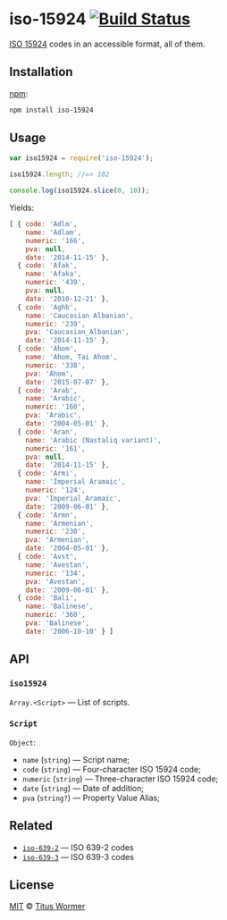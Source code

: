 # iso-15924 [![Build Status][build-badge]][build-page]

[ISO 15924][iso] codes in an accessible format, all of them.

## Installation

[npm][]:

```bash
npm install iso-15924
```

## Usage

```javascript
var iso15924 = require('iso-15924');

iso15924.length; //=> 182

console.log(iso15924.slice(0, 10));
```

Yields:

```js
[ { code: 'Adlm',
    name: 'Adlam',
    numeric: '166',
    pva: null,
    date: '2014-11-15' },
  { code: 'Afak',
    name: 'Afaka',
    numeric: '439',
    pva: null,
    date: '2010-12-21' },
  { code: 'Aghb',
    name: 'Caucasian Albanian',
    numeric: '239',
    pva: 'Caucasian_Albanian',
    date: '2014-11-15' },
  { code: 'Ahom',
    name: 'Ahom, Tai Ahom',
    numeric: '338',
    pva: 'Ahom',
    date: '2015-07-07' },
  { code: 'Arab',
    name: 'Arabic',
    numeric: '160',
    pva: 'Arabic',
    date: '2004-05-01' },
  { code: 'Aran',
    name: 'Arabic (Nastaliq variant)',
    numeric: '161',
    pva: null,
    date: '2014-11-15' },
  { code: 'Armi',
    name: 'Imperial Aramaic',
    numeric: '124',
    pva: 'Imperial_Aramaic',
    date: '2009-06-01' },
  { code: 'Armn',
    name: 'Armenian',
    numeric: '230',
    pva: 'Armenian',
    date: '2004-05-01' },
  { code: 'Avst',
    name: 'Avestan',
    numeric: '134',
    pva: 'Avestan',
    date: '2009-06-01' },
  { code: 'Bali',
    name: 'Balinese',
    numeric: '360',
    pva: 'Balinese',
    date: '2006-10-10' } ]
```

## API

### `iso15924`

`Array.<Script>` — List of scripts.

### `Script`

`Object`:

*   `name` (`string`) — Script name;
*   `code` (`string`) — Four-character ISO 15924 code;
*   `numeric` (`string`) — Three-character ISO 15924 code;
*   `date` (`string`) — Date of addition;
*   `pva` (`string?`) — Property Value Alias;

## Related

*   [`iso-639-2`](https://github.com/wooorm/iso-639-2)
    — ISO 639-2 codes
*   [`iso-639-3`](https://github.com/wooorm/iso-639-3)
    — ISO 639-3 codes

## License

[MIT][license] © [Titus Wormer][author]

<!-- Definition -->

[build-badge]: https://img.shields.io/travis/wooorm/iso-15924.svg

[build-page]: https://travis-ci.org/wooorm/iso-15924

[npm]: https://docs.npmjs.com/cli/install

[license]: LICENSE

[author]: http://wooorm.com

[iso]: http://unicode.org/iso15924/
